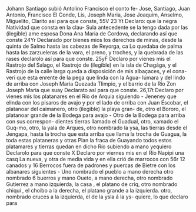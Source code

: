 Johann Santiago subió Antolino Francisco el conto fe-
Jose, Santiago, Juan Antonio, Francisco El Conde, Lis, Joseph Maria, Jose Joaquim, Anselmo, Miguelito, Clarito asi para que conste, 55V 23 Yt Declaro: que la negra Natividad que consta en la clau-
Sula antecedente se la tengo dada por las (ilegible) ame esposa Dona Ana Maria de Cordova, declarando así que conste 24Yr Declarado por bienes mios los derechos de minas, desde la quinta de Salmo hasta las cabezas de Reyorga, ca
Lo quedaba de palma hasta las zarzueleras de la vara, el preno, y troches, y la quebrada de las rases declarolo así para que conste. 25yF Declaro por vienes mis el Rastrojo del Salago, el
Rastrojo de (ilegible) en la isla de Chagága, y el Rastrojo de la calle larga queda a disposición de mis albaçaces, y el cona-veri que esta enrente de la pega que linda con la Agua- lúmara y del lindo de arriba con Joseph Maria Quezada
Tlimpio, y el barrio de la Río Zon Joseph Maria que suay
Declarato así para que conste.
26,17t Declaro por vienes mis los platanares en el Rio de Arquia siguiendo - Jeneney que elinda con los pisaros de
avajo y por el lado de orriba con Juan Escobar,
el platanoar del caimanero, otro (ilegible) la playa gran-
de, otro el Bororo, el platanoar grande de la Bodega para
avajo - Otro de la Bodega para arriba con sus correspon-
dientes tierras llamado el Guadual, otro, xamado el Guq-mo, otro, la yala de Arques, otro nombrado la ysa, las tierras desde el Jengapa, hasta la trocha que esta arriba que llama la trocha de Guagua, la toda estas plataneras y otras
Plan la fraca de Guayando todos estos platamares y tierras quedan en dicho Río subiendo a mano yequiero Declarolo para que conste
X Declaro por viernes mis en el Río Napipi una casq
La nueva, y otra de media vida y en ella crió de marrocos con 56r 12 canados y 16 Berrocos fuera de padrones y puercas de Bietre con los albanares siguientes - Uno nombrado el pueblo a mano derecha otro nombrado 6 buerros y mano
Oueto, a mano derecha, otro nombrado Gutierrez a mano izquierda, la casa , el platano de criq, otro nombrado chiqui , el choibo a la derecha, el platano grande a la izquierda.
otro, nombrado cruces a la izquierda, el de la ysla á la ys-
quiere, lo que declaro para
